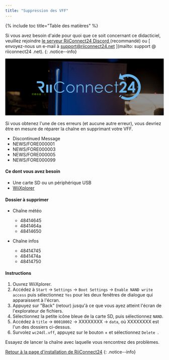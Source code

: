 ```yaml
---
title: "Suppression des VFF"
---
```


{% include toc title="Table des matières" %}

Si vous avez besoin d'aide pour quoi que ce soit concernant ce didacticiel, veuillez rejoindre [ le serveur RiiConnect24 Discord ](https://discord.gg/rc24) (recommandé) ou [ envoyez-nous un e-mail à support@riiconnect24.net ](mailto: support @ riiconnect24 .net).
{: .notice--info}

![RiiConnect24 Logo](/images/WiiRC24Logo.jpg)

Si vous obtenez l'une de ces erreurs (et aucune autre erreur), vous devriez être en mesure de réparer la chaîne en supprimant votre VFF.

+ Discontinued Message
+ NEWS/FORE000001
+ NEWS/FORE000003
+ NEWS/FORE000005
+ NEWS/FORE000099

#### Ce dont vous avez besoin
* Une carte SD ou un périphérique USB
* [WiiXplorer](https://sourceforge.net/projects/wiixplorer/files/latest/download)

#### Dossier à supprimer

+ Chaîne météo
  + 48414645
  + 4841464a
  + 48414650

+ Chaîne infos
  + 48414745
  + 4841474a
  + 48414750

#### Instructions

1. Ouvrez WiiXplorer.
2. Accédez à `Start` -> `Settings` -> `Boot Settings` -> `Enable NAND write access` puis sélectionnez `Yes` pour les deux fenêtres de dialogue qui apparaissent à l'écran.
3. Appuyez sur "Back" (retour) jusqu'à ce que vous ayez atteint l'écran de l'explorateur de fichiers.
4. Sélectionnez la petite icône bleue de la carte SD, puis sélectionnez ` NAND `.
5. Accédez à ` title ` -> ` 00010002 ` -> XXXXXXXX -> ` data `, où XXXXXXXX est l'un des dossiers ci-dessus.
6. Survolez ` wc24dl.vff `, appuyez sur le bouton + et sélectionnez `Delete `.

Essayez de lancer la chaîne avec laquelle vous rencontrez des problèmes.

[Retour à la page d'installation de RiiConnect24](riiconnect24)
{: .notice--info}
